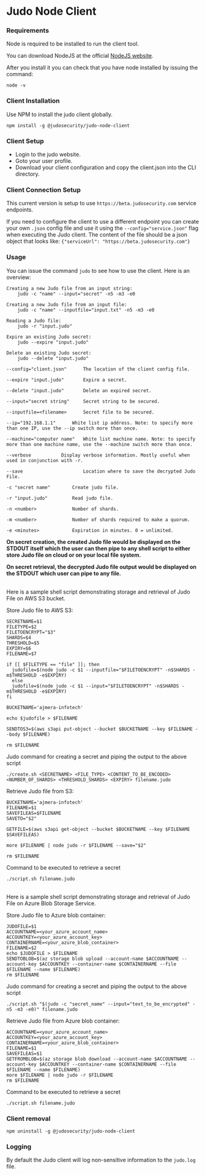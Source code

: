 # Judo Node Client

### Requirements
Node is required to be installed to run the client tool.

You can download NodeJS at the official [NodeJS website](https://nodejs.org).

After you install it you can check that you have node installed by issuing the command:

```
node -v
```

### Client Installation
Use NPM to install the judo client globally.
```
npm install -g @judosecurity/judo-node-client
```

### Client Setup
- Login to the judo website.
- Goto your user profile.
- Download your client configuration and copy the client.json into the CLI directory.

### Client Connection Setup
This current version is setup to use `https://beta.judosecurity.com` service endpoints.

If you need to configure the client to use a different endpoint you can create your own `.json` config file and use it using the `--config="service.json"` flag when executing the Judo client. The content of the file should be a json object that looks like: `{"serviceUrl": "https://beta.judosecurity.com"}`

### Usage
You can issue the command `judo` to see how to use the client. Here is an overview:
```
Creating a new Judo file from an input string:
	judo -c "name" --input="secret" -n5 -m3 -e0

Creating a new Judo file from an input file:
	judo -c "name" --inputfile="input.txt" -n5 -m3 -e0

Reading a Judo file:
	judo -r "input.judo"

Expire an existing Judo secret:
	judo --expire "input.judo"

Delete an existing Judo secret:
	judo --delete "input.judo"

--config="client.json" 		The location of the client config file.

--expire "input.judo" 		Expire a secret.

--delete "input.judo" 		Delete an expired secret.

--input="secret string" 	Secret string to be secured.

--inputfile=<filename> 		Secret file to be secured.

--ip="192.168.1.1" 		White list ip address. Note: to specify more than one IP, use the --ip switch more than once.

--machine="computer name" 	White list machine name. Note: to specify more than one machine name, use the --machine switch more than once.

--verbose 			Display verbose information. Mostly useful when used in conjunction with -r.

--save                   	Location where to save the decrypted Judo File.

-c "secret name" 		Create judo file.

-r "input.judo" 		Read judo file.

-n <number> 			Number of shards.

-m <number> 			Number of shards required to make a quorum.

-e <minutes> 			Expiration in minutes. 0 = unlimited.
```

**On secret creation, the created Judo file would be displayed on the STDOUT itself which the user can then pipe to any shell script to either store Judo file on cloud or on your local file system.**

**On secret retrieval, the decrypted Judo file output would be displayed on the STDOUT which user can pipe to any file.**

<br>Here is a sample shell script demonstrating storage and retrieval of Judo File on AWS S3 bucket.


Store Judo file to AWS S3:
```
SECRETNAME=$1
FILETYPE=$2
FILETOENCRYPT="$3"
SHARDS=$4
THRESHOLD=$5
EXPIRY=$6
FILENAME=$7

if [[ $FILETYPE == "file" ]]; then
  judofile=$(node judo -c $1 --inputfile="$FILETOENCRYPT" -n$SHARDS -m$THRESHOLD -e$EXPIRY)
  else
  judofile=$(node judo -c $1 --input="$FILETOENCRYPT" -n$SHARDS -m$THRESHOLD -e$EXPIRY)
fi

BUCKETNAME='ajmera-infotech'

echo $judofile > $FILENAME

SENDTOS3=$(aws s3api put-object --bucket $BUCKETNAME --key $FILENAME --body $FILENAME)

rm $FILENAME
```

Judo command for creating a secret and piping the output to the above script

```
./create.sh <SECRETNAME> <FILE_TYPE> <CONTENT_TO_BE_ENCODED> <NUMBER_OF_SHARDS> <THRESHOLD_SHARDS> <EXPIRY> filename.judo
```

Retrieve Judo file from S3:
```
BUCKETNAME='ajmera-infotech'
FILENAME=$1
SAVEFILEAS=$FILENAME
SAVETO="$2"

GETFILE=$(aws s3api get-object --bucket $BUCKETNAME --key $FILENAME $SAVEFILEAS)

more $FILENAME | node judo -r $FILENAME --save="$2"

rm $FILENAME
```

Command to be executed to retrieve a secret
```
./script.sh filename.judo
```

<br>Here is a sample shell script demonstrating storage and retrieval of Judo File on Azure Blob Storage Service.


Store Judo file to Azure blob container:
```
JUDOFILE=$1
ACCOUNTNAME=<your_azure_account_name>
ACCOUNTKEY=<your_azure_account_key>
CONTAINERNAME=<your_azure_blob_container>
FILENAME=$2
echo $JUDOFILE > $FILENAME
SENDTOBLOB=$(az storage blob upload --account-name $ACCOUNTNAME --account-key $ACCOUNTKEY --container-name $CONTAINERNAME --file $FILENAME --name $FILENAME)
rm $FILENAME
```

Judo command for creating a secret and piping the output to the above script

```
./script.sh "$(judo -c "secret_name" --input="text_to_be_encrypted" -n5 -m3 -e0)" filename.judo
```

Retrieve Judo file from Azure blob container:
```
ACCOUNTNAME=<your_azure_account_name>
ACCOUNTKEY=<your_azure_account_key>
CONTAINERNAME=<your_azure_blob_container>
FILENAME=$1
SAVEFILEAS=$1
GETFROMBLOB=$(az storage blob download --account-name $ACCOUNTNAME --account-key $ACCOUNTKEY --container-name $CONTAINERNAME --file $FILENAME --name $FILENAME)
more $FILENAME | node judo -r $FILENAME
rm $FILENAME
```

Command to be executed to retrieve a secret
```
./script.sh filename.judo
```

### Client removal
```
npm uninstall -g @judosecurity/judo-node-client
```

### Logging
By default the Judo client will log non-sensitive information to the `judo.log` file.
